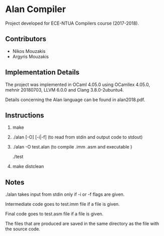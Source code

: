 # Alan Compiler

Project developed for ECE-NTUA Compilers course (2017-2018).

## Contributors

* Nikos Mouzakis
* Argyris Mouzakis

## Implementation Details

The project was implemented in OCaml 4.05.0 using OCamllex 4.05.0, mehnir 20180703, LLVM 6.0.0 and Clang 3.8.0-2ubuntu4.

Details concerning the Alan language can be found in alan2018.pdf.

## Instructions

1) make

3) ./alan [-O] [-i|-f] (to read from stdin and output code to stdout)

4) ./alan -O test.alan (to compile .imm .asm and executable )

   ./test

5) make distclean

## Notes

./alan takes input from stdin only if -i or -f flags are given.

Intermediate code goes to test.imm file if a file is given.

Final code goes to test.asm file if a file is given.

The files that are produced are saved in the same directory as the file with the source code.
